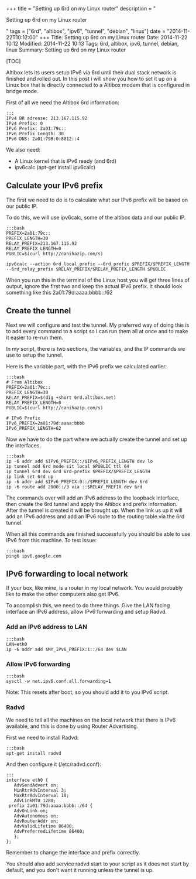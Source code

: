 +++
title = "Setting up 6rd on my Linux router"
description = "<p>Setting up 6rd on my Linux router</p>"
tags = ["6rd", "altibox", "ipv6", "tunnel", "debian", "linux"]
date = "2014-11-22T10:12:00"
+++
Title: Setting up 6rd on my Linux router
Date: 2014-11-22 10:12
Modified: 2014-11-22 10:13
Tags: 6rd, altibox, ipv6, tunnel, debian, linux
Summary: Setting up 6rd on my Linux router

[TOC]

Altibox lets its users setup IPv6 via 6rd until their dual stack network is finished and rolled out. In this post i will show you how to set it up on a Linux box that is directly connected to a Altibox modem that is configured in bridge mode.

First of all we need the Altibox 6rd information:

    :::
    IPv4 BR adresse: 213.167.115.92
    IPv4 Prefix: 0
    IPv6 Prefix: 2a01:79c::
    IPv6 Prefix Length: 30
    IPv6 DNS: 2a01:798:0:8012::4

We also need:

* A Linux kernel that is IPv6 ready (and 6rd)
* ipv6calc (apt-get install ipv6calc)


## Calculate your IPv6 prefix

The first we need to do is to calculate what our IPv6 prefix will be based on our public IP.

To do this, we will use ipv6calc, some of the altibox data and our public IP.

    :::bash
    PREFIX=2a01:79c::
    PREFIX_LENGTH=30
    RELAY_PREFIX=213.167.115.92
    RELAY_PREFIX_LENGTH=0
    PUBLIC=$(curl http://canihazip.com/s)

    ipv6calc --action 6rd_local_prefix --6rd_prefix $PREFIX/$PREFIX_LENGTH --6rd_relay_prefix $RELAY_PREFIX/$RELAY_PREFIX_LENGTH $PUBLIC

When you run this in the terminal of the Linux host you will get three lines of output, ignore the first two and keep the actual IPv6 prefix.
It should look something like this 2a01:79d:aaaa:bbbb::/62

## Create the tunnel

Next we will configure and test the tunnel. My preferred way of doing this is to add every command to a script so I can run them all at once and to make it easier to re-run them.

In my script, there is two sections, the variables, and the IP commands we use to setup the tunnel.

Here is the variable part, with the IPv6 prefix we calculated earlier:

    :::bash
    # From Altibox
    PREFIX=2a01:79c::
    PREFIX_LENGTH=30
    RELAY_PREFIX=$(dig +short 6rd.altibox.net)
    RELAY_PREFIX_LENGTH=0
    PUBLIC=$(curl http://canihazip.com/s)

    # IPv6 Prefix
    IPv6_PREFIX=2a01:79d:aaaa:bbbb
    IPv6_PREFIX_LENGTH=62


Now we have to do the part where we actually create the tunnel and set up the interfaces.

    :::bash
    ip -6 addr add $IPv6_PREFIX::/$IPv6_PREFIX_LENGTH dev lo
    ip tunnel add 6rd mode sit local $PUBLIC ttl 64
    ip tunnel 6rd dev 6rd 6rd-prefix $PREFIX/$PREFIX_LENGTH
    ip link set 6rd up
    ip -6 addr add $IPv6_PREFIX:0::/$PREFIX_LENGTH dev 6rd
    ip -6 route add 2000::/3 via ::$RELAY_PREFIX dev 6rd

The commands over will add an IPv6 address to the loopback interface, then create the 6rd tunnel and apply the Altibox and prefix information. After the tunnel is created it will be brought up. When the link us up it will add an IPv6 address and add an IPv6 route to the routing table via the 6rd tunnel.

When all this commands are finished successfully you should be able to use IPv6 from this machine. To test issue:

    :::bash
    ping6 ipv6.google.com


## IPv6 forwarding to local network

If your box, like mine, is a router in my local network. You would probably like to make the other computers also get IPv6.

To accomplish this, we need to do three things. Give the LAN facing interface an IPv6 address, allow IPv6 forwarding and setup Radvd.

### Add an IPv6 address to LAN

    :::bash
    LAN=eth0
    ip -6 addr add $MY_IPv6_PREFIX:1::/64 dev $LAN

### Allow IPv6 forwarding

    :::bash
    sysctl -w net.ipv6.conf.all.forwarding=1

Note: This resets after boot, so you should add it to you IPv6 script.

### Radvd
We need to tell all the machines on the local network that there is IPv6 available, and this is done by using Router Advertising.

First we need to install Radvd:

    :::bash
    apt-get install radvd

And then configure it (/etc/radvd.conf):

    :::
    interface eth0 {
       AdvSendAdvert on;
       MinRtrAdvInterval 3;
       MaxRtrAdvInterval 10;
       AdvLinkMTU 1280;
     prefix 2a01:79d:aaaa:bbbb::/64 {
       AdvOnLink on;
       AdvAutonomous on;
       AdvRouterAddr on;
       AdvValidLifetime 86400;
       AdvPreferredLifetime 86400;
       };
    };

Remember to change the interface and prefix correctly.

You should also add service radvd start to your script as it does not start by default, and you don't want it running unless the tunnel is up.
